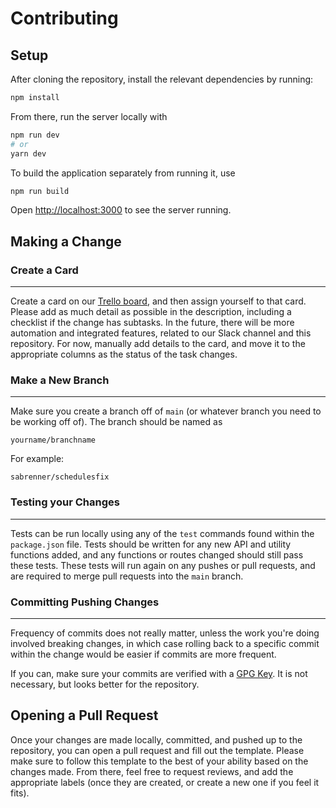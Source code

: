 # Contributing

## Setup

After cloning the repository, install the relevant dependencies by running:

```bash
npm install
```

From there, run the server locally with

```bash
npm run dev
# or
yarn dev
```

To build the application separately from running it, use

```bash
npm run build
```

Open [http://localhost:3000](http://localhost:3000) to see the server running.

## Making a Change

### Create a Card

---

Create a card on our [Trello board](https://trello.com/invite/b/6CuK1xvu/955c8ee484139750e0ffcfdf5c3c5952/nextjs), and then assign yourself to that card. Please add as much detail as possible in the description, including a checklist if the change has subtasks. In the future, there will be more automation and integrated features, related to our Slack channel and this repository. For now, manually add details to the card, and move it to the appropriate columns as the status of the task changes.

### Make a New Branch

---

Make sure you create a branch off of `main` (or whatever branch you need to be working off of). The branch should be named as

```
yourname/branchname
```

For example:

```
sabrenner/schedulesfix
```

### Testing your Changes

---

Tests can be run locally using any of the `test` commands found within the `package.json` file. Tests should be written for any new API and utility functions added, and any functions or routes changed should still pass these tests. These tests will run again on any pushes or pull requests, and are required to merge pull requests into the `main` branch. 

### Committing Pushing Changes

---

Frequency of commits does not really matter, unless the work you're doing involved breaking changes, in which case rolling back to a specific commit within the change would be easier if commits are more frequent. 

If you can, make sure your commits are verified with a [GPG Key](https://docs.github.com/en/authentication/managing-commit-signature-verification). It is not necessary, but looks better for the repository.

## Opening a Pull Request

Once your changes are made locally, committed, and pushed up to the repository, you can open a pull request and fill out the template. Please make sure to follow this template to the best of your ability based on the changes made. From there, feel free to request reviews, and add the appropriate labels (once they are created, or create a new one if you feel it fits).
